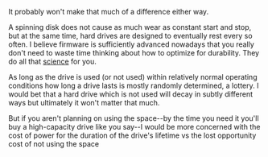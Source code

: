 It probably won't make that much of a difference either way.

A spinning disk does not cause as much wear as constant start and stop, but at the same time, hard drives are designed to eventually rest every so often. I believe firmware is sufficiently advanced nowadays that you really don't need to waste time thinking about how to optimize for durability. They do all that [science](https://aip.scitation.org/doi/10.1063/1.4978639) for you. 

As long as the drive is used (or not used) within relatively normal operating conditions how long a drive lasts is mostly randomly determined, a lottery. I would bet that a hard drive which is not used will decay in subtly different ways but ultimately it won't matter that much.

But if you aren't planning on using the space--by the time you need it you'll buy a high-capacity drive like you say--I would be more concerned with the cost of power for the duration of the drive's lifetime vs the lost opportunity cost of not using the space
